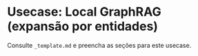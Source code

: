 # Usecase: Local GraphRAG (expansão por entidades)

Consulte `_template.md` e preencha as seções para este usecase.
